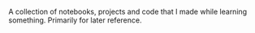A collection of notebooks, projects and code that I made while learning something. Primarily for later reference.
